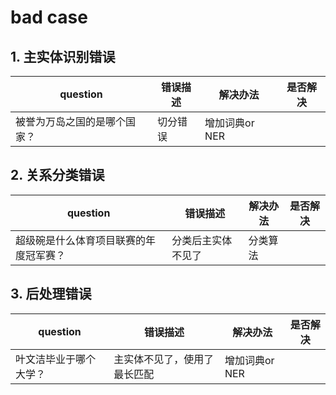 # bad case

## 1. 主实体识别错误

question | 错误描述 |  解决办法|是否解决|  
---|---|---|---|
被誉为万岛之国的是哪个国家？ | 切分错误 | 增加词典or NER |



## 2. 关系分类错误 
question | 错误描述 |  解决办法|是否解决|  
---|---|---|---|
超级碗是什么体育项目联赛的年度冠军赛？ | 分类后主实体不见了 | 分类算法 |




## 3. 后处理错误 

question | 错误描述 |  解决办法|是否解决|  
---|---|---|---|
 叶文洁毕业于哪个大学？ | 主实体不见了，使用了最长匹配 | 增加词典or NER |

